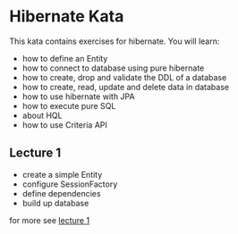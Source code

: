 # Hibernate Kata
This kata contains exercises for hibernate. You will learn:
- how to define an Entity
- how to connect to database using pure hibernate
- how to create, drop and validate the DDL of a database
- how to create, read, update and delete data in database
- how to use hibernate with JPA
- how to execute pure SQL
- about HQL
- how to use Criteria API

## Lecture 1
- create a simple Entity
- configure SessionFactory
- define dependencies 
- build up database

for more see [lecture 1](http://github.com/mscunds/katas/tree/master/java8/hibernate/Lecture1.md)
